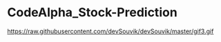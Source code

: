 # CodeAlpha_Stock-Prediction

https://raw.githubusercontent.com/devSouvik/devSouvik/master/gif3.gif
